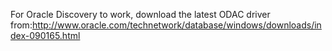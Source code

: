For Oracle Discovery to work, download the latest ODAC driver from:http://www.oracle.com/technetwork/database/windows/downloads/index-090165.html 
